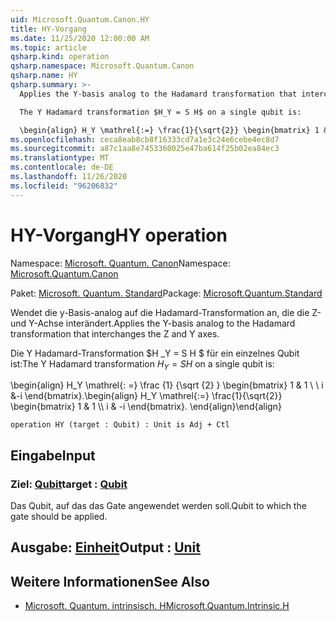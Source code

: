 ```yaml
---
uid: Microsoft.Quantum.Canon.HY
title: HY-Vorgang
ms.date: 11/25/2020 12:00:00 AM
ms.topic: article
qsharp.kind: operation
qsharp.namespace: Microsoft.Quantum.Canon
qsharp.name: HY
qsharp.summary: >-
  Applies the Y-basis analog to the Hadamard transformation that interchanges the Z and Y axes.

  The Y Hadamard transformation $H_Y = S H$ on a single qubit is:

  \begin{align} H_Y \mathrel{:=} \frac{1}{\sqrt{2}} \begin{bmatrix} 1 & 1 \\\\ i & -i \end{bmatrix}. \end{align}
ms.openlocfilehash: ceca8eab8cb8f16333cd7a1e3c24e6cebe4ec8d7
ms.sourcegitcommit: a87c1aa8e7453360025e47ba614f25b02ea84ec3
ms.translationtype: MT
ms.contentlocale: de-DE
ms.lasthandoff: 11/26/2020
ms.locfileid: "96206832"
---
```

# <a name="hy-operation"></a><span data-ttu-id="e4874-102">HY-Vorgang</span><span class="sxs-lookup"><span data-stu-id="e4874-102">HY operation</span></span>

<span data-ttu-id="e4874-103">Namespace: [Microsoft. Quantum. Canon](xref:Microsoft.Quantum.Canon)</span><span class="sxs-lookup"><span data-stu-id="e4874-103">Namespace: [Microsoft.Quantum.Canon](xref:Microsoft.Quantum.Canon)</span></span>

<span data-ttu-id="e4874-104">Paket: [Microsoft. Quantum. Standard](https://nuget.org/packages/Microsoft.Quantum.Standard)</span><span class="sxs-lookup"><span data-stu-id="e4874-104">Package: [Microsoft.Quantum.Standard](https://nuget.org/packages/Microsoft.Quantum.Standard)</span></span>


<span data-ttu-id="e4874-105">Wendet die y-Basis-analog auf die Hadamard-Transformation an, die die Z-und Y-Achse interändert.</span><span class="sxs-lookup"><span data-stu-id="e4874-105">Applies the Y-basis analog to the Hadamard transformation that interchanges the Z and Y axes.</span></span>

<span data-ttu-id="e4874-106">Die Y Hadamard-Transformation $H _Y = S H $ für ein einzelnes Qubit ist:</span><span class="sxs-lookup"><span data-stu-id="e4874-106">The Y Hadamard transformation $H_Y = S H$ on a single qubit is:</span></span>

<span data-ttu-id="e4874-107">\begin{align} H_Y \mathrel{: =} \frac {1} {\sqrt {2} } \begin{bmatrix} 1 & 1 \\ \\ i &-i \end{bmatrix}.</span><span class="sxs-lookup"><span data-stu-id="e4874-107">\begin{align} H_Y \mathrel{:=} \frac{1}{\sqrt{2}} \begin{bmatrix} 1 & 1 \\\\ i & -i \end{bmatrix}.</span></span>
<span data-ttu-id="e4874-108">\end{align}</span><span class="sxs-lookup"><span data-stu-id="e4874-108">\end{align}</span></span>

```qsharp
operation HY (target : Qubit) : Unit is Adj + Ctl
```


## <a name="input"></a><span data-ttu-id="e4874-109">Eingabe</span><span class="sxs-lookup"><span data-stu-id="e4874-109">Input</span></span>

### <a name="target--qubit"></a><span data-ttu-id="e4874-110">Ziel: [Qubit](xref:microsoft.quantum.lang-ref.qubit)</span><span class="sxs-lookup"><span data-stu-id="e4874-110">target : [Qubit](xref:microsoft.quantum.lang-ref.qubit)</span></span>

<span data-ttu-id="e4874-111">Das Qubit, auf das das Gate angewendet werden soll.</span><span class="sxs-lookup"><span data-stu-id="e4874-111">Qubit to which the gate should be applied.</span></span>



## <a name="output--unit"></a><span data-ttu-id="e4874-112">Ausgabe: [Einheit](xref:microsoft.quantum.lang-ref.unit)</span><span class="sxs-lookup"><span data-stu-id="e4874-112">Output : [Unit](xref:microsoft.quantum.lang-ref.unit)</span></span>



## <a name="see-also"></a><span data-ttu-id="e4874-113">Weitere Informationen</span><span class="sxs-lookup"><span data-stu-id="e4874-113">See Also</span></span>

- [<span data-ttu-id="e4874-114">Microsoft. Quantum. intrinsisch. H</span><span class="sxs-lookup"><span data-stu-id="e4874-114">Microsoft.Quantum.Intrinsic.H</span></span>](xref:Microsoft.Quantum.Intrinsic.H)